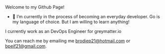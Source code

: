 Welcome to my Github Page!


- 🔭 I’m currently in the process of becoming an everyday developer. Go is my language of choice. But I am willing to learn anything!

I currently work as an DevOps Engineer for greymatter.io

You can reach me by emailing me brodiep21@hotmail.com or bpeif21@gmail.com.
